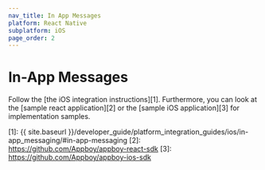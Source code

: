 ```yaml
---
nav_title: In App Messages
platform: React Native
subplatform: iOS
page_order: 2
---
```

# In-App Messages

Follow the [the iOS integration instructions][1].  Furthermore, you can look at the [sample react application][2] or the [sample iOS application][3] for implementation samples.

[1]: {{ site.baseurl }}/developer_guide/platform_integration_guides/ios/in-app_messaging/#in-app-messaging
[2]: https://github.com/Appboy/appboy-react-sdk
[3]: https://github.com/Appboy/appboy-ios-sdk
